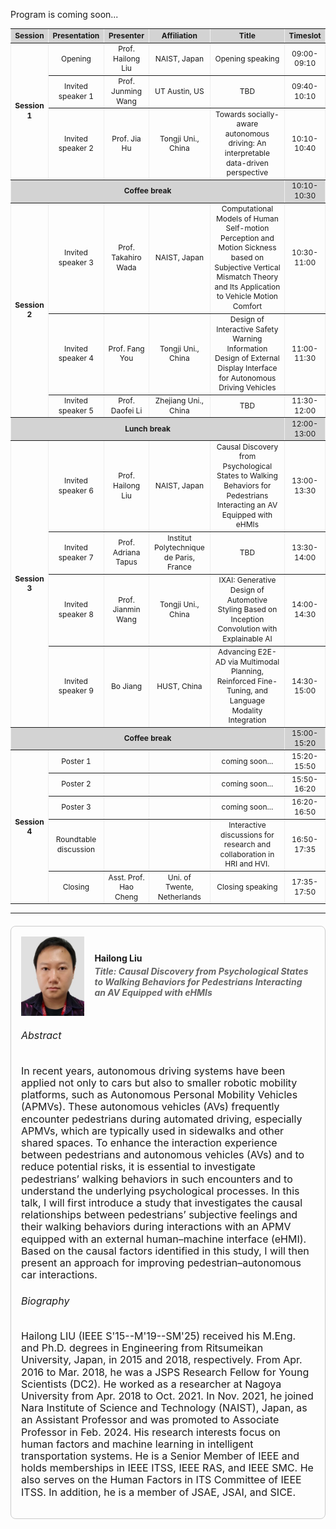Program is coming soon...
<div style="font-size:3px;">
<table border="6" cellspacing="6" cellpadding="3" style="border-collapse: collapse; text-align:center; width:100%; line-height:1.3; font-size:12px; border:6px;">
  <tr style="background-color:lightgrey;">
    <th style="font-size:12px;">Session</th>
    <th style="font-size:12px;">Presentation</th>
    <th style="font-size:12px;">Presenter</th>
    <th style="font-size:12px;">Affiliation</th>
    <th style="font-size:12px;">Title</th>
    <th style="font-size:12px;">Timeslot</th>
  </tr>
  <tr>
    <td rowspan="3" style="font-size:12px;"><b>Session 1</b></td>
    <td style="font-size:12px;">Opening</td>
    <td style="font-size:12px;">Prof. Hailong Liu</td>
    <td style="font-size:12px;">NAIST, Japan</td>
    <td style="font-size:12px;">Opening speaking</td>
    <td style="font-size:12px;">09:00-09:10</td>
  </tr>
  <tr>
    <td style="font-size:12px;">Invited speaker 1</td>
    <td style="font-size:12px;">Prof. Junming Wang</td>
    <td style="font-size:12px;">UT Austin, US</td>
    <td style="font-size:12px;">TBD</td>
    <td style="font-size:12px;">09:40-10:10</td>
  </tr>
  <tr>
    <td style="font-size:12px;">Invited speaker 2</td>
    <td style="font-size:12px;">Prof. Jia Hu</td>
    <td style="font-size:12px;">Tongji Uni., China</td>
    <td style="font-size:12px;">Towards socially-aware autonomous driving: An interpretable data-driven perspective</td>
    <td style="font-size:12px;">10:10-10:40</td>
  </tr>
  <tr style="background-color:lightgrey;">
    <td colspan="5" style="font-size:12px;"><b>Coffee break</b>
    <td style="font-size:12px;">10:10-10:30</td></td>
  </tr>
  <tr>
    <td rowspan="3" style="font-size:12px;"><b>Session 2</b></td>
    <td style="font-size:12px;">Invited speaker 3</td>
    <td style="font-size:12px;">Prof. Takahiro Wada</td>
    <td style="font-size:12px;">NAIST, Japan</td>
    <td style="font-size:12px;">Computational Models of Human Self-motion Perception and Motion Sickness based on Subjective Vertical Mismatch Theory and Its Application to Vehicle Motion Comfort</td>
    <td style="font-size:12px;">10:30-11:00</td>
  </tr>
  <tr>
    <td style="font-size:12px;">Invited speaker 4</td>
    <td style="font-size:12px;">Prof. Fang You</td>
    <td style="font-size:12px;">Tongji Uni., China</td>
    <td style="font-size:12px;">Design of Interactive Safety Warning Information Design of External Display Interface for Autonomous Driving Vehicles</td>
    <td style="font-size:12px;">11:00-11:30</td>
  </tr>
  <tr>
    <td style="font-size:12px;">Invited speaker 5</td>
    <td style="font-size:12px;">Prof. Daofei Li</td>
    <td style="font-size:12px;">Zhejiang Uni., China</td>
    <td style="font-size:12px;">TBD</td>
    <td style="font-size:12px;">11:30-12:00</td>
  </tr>
 <tr style="background-color:lightgrey;">
    <td colspan="5" style="font-size:12px;"><b>Lunch break</b>
   <td style="font-size:12px;">12:00-13:00</td></td>
  </tr>
  <tr>
    <td rowspan="4" style="font-size:12px;"><b>Session 3</b></td>
    <td style="font-size:12px;">Invited speaker 6</td>
    <td style="font-size:12px;">Prof. Hailong Liu</td>
    <td style="font-size:12px;">NAIST, Japan</td>
    <td style="font-size:12px;">Causal Discovery from Psychological States to Walking Behaviors for Pedestrians Interacting an AV Equipped with eHMIs</td>
    <td style="font-size:12px;">13:00-13:30</td>
  </tr>
  <tr>
    <td style="font-size:12px;">Invited speaker 7</td>
    <td style="font-size:12px;">Prof. Adriana Tapus</td>
    <td style="font-size:12px;">Institut Polytechnique de Paris, France</td>
    <td style="font-size:12px;">TBD</td>
    <td style="font-size:12px;">13:30-14:00</td>
  </tr>
  <tr>
    <td style="font-size:12px;">Invited speaker 8</td>
    <td style="font-size:12px;">Prof. Jianmin Wang</td>
    <td style="font-size:12px;">Tongji Uni., China</td>
    <td style="font-size:12px;">IXAI: Generative Design of Automotive Styling Based on Inception Convolution with Explainable AI</td>
    <td style="font-size:12px;">14:00-14:30</td>
  </tr>
  <tr>
    <td style="font-size:12px;">Invited speaker 9</td>
    <td style="font-size:12px;">Bo Jiang</td>
    <td style="font-size:12px;">HUST, China</td>
    <td style="font-size:12px;">Advancing E2E-AD via Multimodal Planning, Reinforced Fine-Tuning, and Language Modality Integration</td>
    <td style="font-size:12px;">14:30-15:00</td>
  </tr>
 <tr style="background-color:lightgrey;">
    <td colspan="5" style="font-size:12px;"><b>Coffee break</b>
   <td style="font-size:12px;">15:00-15:20</td></td>
  </tr>
  <tr>
    <td rowspan="5" style="font-size:12px;"><b>Session 4</b></td>
    <td style="font-size:12px;">Poster 1</td>
    <td style="font-size:12px;"></td>
    <td style="font-size:12px;"></td>
    <td style="font-size:12px;">coming soon...</td>
    <td style="font-size:12px;">15:20-15:50</td>
  </tr>
  <tr>
    <td style="font-size:12px;">Poster 2</td>
    <td style="font-size:12px;"></td>
    <td style="font-size:12px;"></td>
    <td style="font-size:12px;">coming soon...</td>
    <td style="font-size:12px;">15:50-16:20</td>
  </tr>
  <tr>
    <td style="font-size:12px;">Poster 3</td>
    <td style="font-size:12px;"></td>
    <td style="font-size:12px;"></td>
    <td style="font-size:12px;">coming soon...</td>
    <td style="font-size:12px;">16:20-16:50</td>
  </tr>
  <tr>
    <td style="font-size:12px;">Roundtable discussion</td>
    <td style="font-size:12px;"></td>
    <td style="font-size:12px;"></td>
    <td style="font-size:12px;">Interactive discussions for research and collaboration in HRI and HVI.</td>
    <td style="font-size:12px;">16:50-17:35</td>
  </tr>
  <tr>
    <td style="font-size:12px;">Closing</td>
    <td style="font-size:12px;">Asst. Prof. Hao Cheng</td>
    <td style="font-size:12px;">Uni. of Twente, Netherlands</td>
    <td style="font-size:12px;">Closing speaking</td>
    <td style="font-size:12px;">17:35-17:50</td>
  </tr>
</table>
</div>

<hr>
<!-- Speaker 1 -->
<div style="border:1px solid #ccc; border-radius:8px; padding:16px; margin:20px 0;">

  <div style="display:flex; align-items:center; gap:16px;">
    <!-- Profile Photo Placeholder -->
    <div>
      <img src="/assets/committee/Hailong liu.jpg" alt="Hailong Liu" style="width: 250px; height: auto; object-fit: cover; display: block;">
    </div>
    <!-- Name and Title -->
    <div>
      <h4 style="margin:0;">Hailong Liu</h4>
      <h5 style="margin:4px 0; color:#666;">Title: Causal Discovery from Psychological States to Walking Behaviors for Pedestrians Interacting an AV Equipped with eHMIs</h5>
    </div>
  </div>

  <!-- Abstract -->
  <div style="margin-top:16px;font-size:16px;line-height:1.2">
    <h6>Abstract</h6>
    <p>
In recent years, autonomous driving systems have been applied not only to cars but also to smaller robotic mobility platforms, such as Autonomous Personal Mobility Vehicles (APMVs). These autonomous vehicles (AVs) frequently encounter pedestrians during automated driving, especially APMVs, which are typically used in sidewalks and other shared spaces. To enhance the interaction experience between pedestrians and autonomous vehicles (AVs) and to reduce potential risks, it is essential to investigate pedestrians’ walking behaviors in such encounters and to understand the underlying psychological processes. In this talk, I will first introduce a study that investigates the causal relationships between pedestrians’ subjective feelings and their walking behaviors during interactions with an APMV equipped with an external human–machine interface (eHMI). Based on the causal factors identified in this study, I will then present an approach for improving pedestrian–autonomous car interactions.
    </p>
  </div>

  <!-- Bibliography -->
  <div style="margin-top:16px;font-size:16px;line-height:1.2">
    <h6>Biography</h6>
    <p>
      Hailong LIU (IEEE S'15--M'19--SM'25) received his M.Eng. and Ph.D. degrees in Engineering from Ritsumeikan University, Japan, in 2015 and 2018, respectively. From Apr. 2016 to Mar. 2018, he was a JSPS Research Fellow for
Young Scientists (DC2). He worked as a researcher at Nagoya University from Apr. 2018 to Oct. 2021. In Nov. 2021, he joined Nara Institute of Science and Technology (NAIST), Japan, as an Assistant Professor and was promoted to
Associate Professor in Feb. 2024. His research interests focus on human factors and machine learning in
intelligent transportation systems. He is a Senior Member of IEEE and holds memberships in IEEE ITSS, IEEE RAS, and IEEE SMC. He also serves on the Human Factors in ITS Committee of IEEE ITSS. In addition, he is a member of JSAE, JSAI, and SICE.
    </p>
  </div>

</div>

<!-- Repeat this block for each speaker -->



